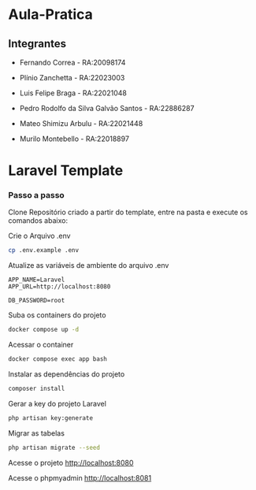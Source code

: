 # Aula-Pratica

## Integrantes

* Fernando Correa - RA:20098174

* Plínio Zanchetta       - RA:22023003

* Luis Felipe Braga - RA:22021048

* Pedro Rodolfo da Silva Galvão Santos - RA:22886287

* Mateo Shimizu Arbulu - RA:22021448

* Murilo Montebello - RA:22018897

# Laravel Template

### Passo a passo
Clone Repositório criado a partir do template, entre na pasta e execute os comandos abaixo:

Crie o Arquivo .env
```sh
cp .env.example .env
```


Atualize as variáveis de ambiente do arquivo .env
```dosini
APP_NAME=Laravel
APP_URL=http://localhost:8080

DB_PASSWORD=root
```


Suba os containers do projeto
```sh
docker compose up -d
```


Acessar o container
```sh
docker compose exec app bash
```


Instalar as dependências do projeto
```sh
composer install
```


Gerar a key do projeto Laravel
```sh
php artisan key:generate
```


Migrar as tabelas
```sh
php artisan migrate --seed
```


Acesse o projeto
[http://localhost:8080](http://localhost:8080)

Acesse o phpmyadmin
[http://localhost:8081](http://localhost:8081)
